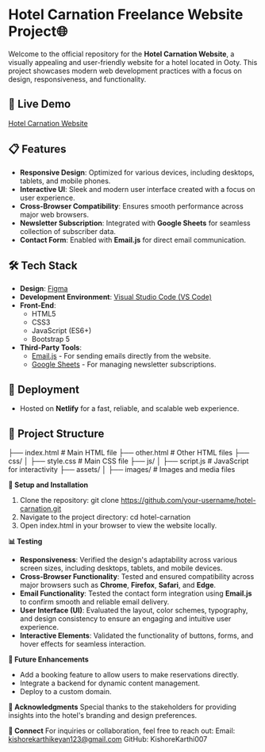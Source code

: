 # Hotel Carnation Freelance Website Project🌐

Welcome to the official repository for the **Hotel Carnation Website**, a visually appealing and user-friendly website for a hotel located in Ooty. This project showcases modern web development practices with a focus on design, responsiveness, and functionality.

## 🌟 Live Demo  
[Hotel Carnation Website](https://statuesque-kheer-d6479a.netlify.app/)  

## 📋 Features
- **Responsive Design**: Optimized for various devices, including desktops, tablets, and mobile phones.
- **Interactive UI**: Sleek and modern user interface created with a focus on user experience.
- **Cross-Browser Compatibility**: Ensures smooth performance across major web browsers.
- **Newsletter Subscription**: Integrated with **Google Sheets** for seamless collection of subscriber data.
- **Contact Form**: Enabled with **Email.js** for direct email communication.

## 🛠️ Tech Stack
- **Design**: [Figma](https://www.figma.com/)  
- **Development Environment**: [Visual Studio Code (VS Code)](https://code.visualstudio.com/)  
- **Front-End**:
  - HTML5
  - CSS3
  - JavaScript (ES6+)
  - Bootstrap 5  
- **Third-Party Tools**:
  - [Email.js](https://www.emailjs.com/) - For sending emails directly from the website.
  - [Google Sheets](https://www.google.com/sheets/about/) - For managing newsletter subscriptions.

## 🚀 Deployment
- Hosted on **Netlify** for a fast, reliable, and scalable web experience.

## 📂 Project Structure
├── index.html         # Main HTML file
├── other.html         # Other HTML files
├── css/
│   ├── style.css      # Main CSS file
├── js/
│   ├── script.js      # JavaScript for interactivity
├── assets/
│   ├── images/        # Images and media files

**🔧 Setup and Installation**
1) Clone the repository:
  git clone https://github.com/your-username/hotel-carnation.git
2) Navigate to the project directory:
  cd hotel-carnation
3) Open index.html in your browser to view the website locally.
   
**📊 Testing**
- **Responsiveness**: Verified the design's adaptability across various screen sizes, including desktops, tablets, and mobile devices.  
- **Cross-Browser Functionality**: Tested and ensured compatibility across major browsers such as **Chrome**, **Firefox**, **Safari**, and **Edge**.  
- **Email Functionality**: Tested the contact form integration using **Email.js** to confirm smooth and reliable email delivery.  
- **User Interface (UI)**: Evaluated the layout, color schemes, typography, and design consistency to ensure an engaging and intuitive user experience.  
- **Interactive Elements**: Validated the functionality of buttons, forms, and hover effects for seamless interaction.  
  
**📌 Future Enhancements**
- Add a booking feature to allow users to make reservations directly.
- Integrate a backend for dynamic content management.
- Deploy to a custom domain.
  
**🙌 Acknowledgments**
Special thanks to the stakeholders for providing insights into the hotel's branding and design preferences.

**🤝 Connect**
For inquiries or collaboration, feel free to reach out:
Email: kishorekarthikeyan123@gmail.com
GitHub: KishoreKarthi007
